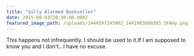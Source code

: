 ```yaml
---
title: "Silly Alarmed Bookseller"
date: 2015-08-03T20:30:00.000Z
featured_image_path: /uploads/1444597345902_1441983608303_SFAmy.png
---
```

This happens not infrequently. I should be used to it.If I am supposed to know you and I don't...I have no excuse.